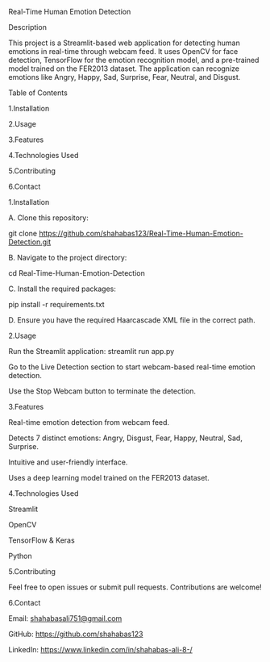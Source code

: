 Real-Time Human Emotion Detection

Description

This project is a Streamlit-based web application for detecting human emotions in real-time through webcam feed. It uses OpenCV for face detection, TensorFlow for the emotion recognition model, and a pre-trained model trained on the FER2013 dataset. The application can recognize emotions like Angry, Happy, Sad, Surprise, Fear, Neutral, and Disgust.



Table of Contents


1.Installation


2.Usage


3.Features


4.Technologies Used


5.Contributing


6.Contact


1.Installation

A. Clone this repository:

git clone https://github.com/shahabas123/Real-Time-Human-Emotion-Detection.git


B. Navigate to the project directory:

cd Real-Time-Human-Emotion-Detection


C. Install the required packages:

pip install -r requirements.txt

D. Ensure you have the required Haarcascade XML file in the correct path.


2.Usage

Run the Streamlit application:  streamlit run app.py

Go to the Live Detection section to start webcam-based real-time emotion detection.

Use the Stop Webcam button to terminate the detection.


3.Features

Real-time emotion detection from webcam feed.

Detects 7 distinct emotions: Angry, Disgust, Fear, Happy, Neutral, Sad, Surprise.

Intuitive and user-friendly interface.

Uses a deep learning model trained on the FER2013 dataset.


4.Technologies Used

Streamlit

OpenCV

TensorFlow & Keras

Python


5.Contributing

Feel free to open issues or submit pull requests. Contributions are welcome!


6.Contact

Email: shahabasali751@gmail.com

GitHub: https://github.com/shahabas123

LinkedIn: https://www.linkedin.com/in/shahabas-ali-8-/